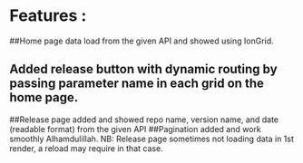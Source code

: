 # Features :
##Home page data load from the given API and showed using IonGrid.
## Added release button with dynamic routing by passing parameter name in each grid on the home page.
##Release page added and showed repo name, version name, and date (readable format) from the given API
##Pagination added and work smoothly Alhamdulillah.
NB: Release page sometimes not loading data in 1st render, a reload may require in that case.

